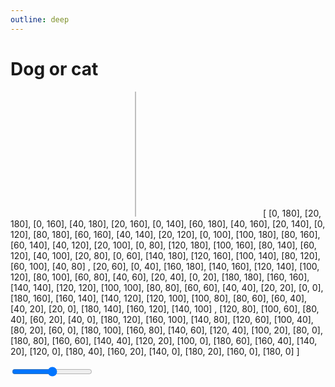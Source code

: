 ```yaml
---
outline: deep
---
```


# Dog or cat

<g-composer data="cats: 0.5, dogs: 0.5" style="width: 100px">
  <svg viewBox="0 0 400 200" width="400">
    <defs g-load="$$.svg('../svg/cat.svg').id('cat')"></defs>
    <defs g-load="$$.svg('../svg/dog.svg').id('dog')"></defs>
    <defs g-for="n of cats * 100">
      <use href="#cat" 
           width="18" 
           height="18"
           g-bind:x="180 - $.config[n][0]" 
           g-bind:y="$.config[n][1]"/>
    </defs>
    <line x1="200" y1="0" x2="200" y2="200" stroke-width="1" stroke="gray"/>
    <defs g-for="n of dogs * 100">
      <use href="#dog" 
           width="18" 
           height="18"
           g-bind:x="$.config[n][0] + 202" 
           g-bind:y="$.config[n][1] "/>
    </defs>
  </svg>
  <g-script type="plugin" src="https://cdn.graphery.online/graphane/0.1.0-alpha/plugins/load.js"></g-script>
  <g-script type="config">[
    [0, 180], [20, 180], [0, 160], [40, 180], [20, 160], [0, 140], [60, 180], [40, 160], [20, 140],
    [0, 120], [80, 180], [60, 160], [40, 140], [20, 120], [0, 100], [100, 180], [80, 160], 
    [60, 140], [40, 120], [20, 100], [0, 80], [120, 180], [100, 160], [80, 140], [60, 120], 
    [40, 100], [20, 80], [0, 60], [140, 180], [120, 160], [100, 140], [80, 120], [60, 100], 
    [40, 80] , [20, 60], [0, 40], [160, 180], [140, 160], [120, 140], [100, 120], [80, 100], 
    [60, 80], [40, 60], [20, 40], [0, 20], [180, 180], [160, 160], [140, 140], [120, 120], 
    [100, 100], [80, 80], [60, 60], [40, 40], [20, 20], [0, 0], [180, 160], [160, 140], [140, 120], 
    [120, 100], [100, 80], [80, 60], [60, 40], [40, 20], [20, 0], [180, 140], [160, 120], 
    [140, 100] , [120, 80], [100, 60], [80, 40], [60, 20], [40, 0], [180, 120], [160, 100], 
    [140, 80], [120, 60], [100, 40], [80, 20], [60, 0], [180, 100], [160, 80], [140, 60], [120, 40],
    [100, 20], [80, 0], [180, 80], [160, 60], [140, 40], [120, 20], [100, 0], [180, 60], [160, 40], 
    [140, 20], [120, 0], [180, 40], [160, 20], [140, 0], [180, 20], [160, 0], [180, 0]
  ]</g-script>
</g-composer>

<p>
<input type="range" min="0" max="1" step="0.01" value="0.5" 
  oninput="document.querySelector('g-composer').data = {cats: 1- Number(this.value), dogs: Number(this.value)}">
</p>
